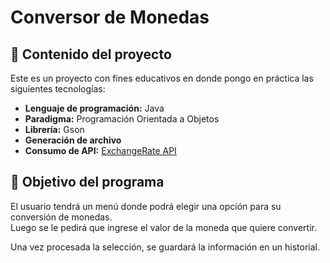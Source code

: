 # Conversor de Monedas

## 📌 Contenido del proyecto
Este es un proyecto con fines educativos en donde pongo en práctica las siguientes tecnologías:

- **Lenguaje de programación:** Java  
- **Paradigma:** Programación Orientada a Objetos  
- **Librería:** Gson  
- **Generación de archivo**  
- **Consumo de API:** [ExchangeRate API](https://www.exchangerate-api.com/)

## 🎯 Objetivo del programa
El usuario tendrá un menú donde podrá elegir una opción para su conversión de monedas.  
Luego se le pedirá que ingrese el valor de la moneda que quiere convertir.  

Una vez procesada la selección, se guardará la información en un historial.
